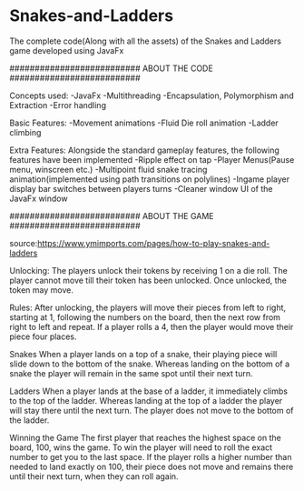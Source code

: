 # Snakes-and-Ladders
The complete code(Along with all the assets) of the Snakes and Ladders game developed using JavaFx

########################## ABOUT THE CODE ########################## 

Concepts used:
-JavaFx 
-Multithreading 
-Encapsulation, Polymorphism and Extraction 
-Error handling 

Basic Features:
-Movement animations 
-Fluid Die roll animation
-Ladder climbing

Extra Features:
 Alongside the standard gameplay features, the following features have been implemented
-Ripple effect on tap
-Player Menus(Pause menu, winscreen etc.)
-Multipoint fluid snake tracing animation(implemented using path transitions on polylines)
-Ingame player display bar switches between players turns
-Cleaner window UI of the JavaFx window

########################## ABOUT THE GAME ########################## 

source:https://www.ymimports.com/pages/how-to-play-snakes-and-ladders

Unlocking:
The players unlock their tokens by receiving 1 on a die roll. The player cannot move till their token has been unlocked. Once unlocked, the token may move.

Rules:
After unlocking, the players will move their pieces from left to right, starting at 1, following the numbers on the board, then the next row from right to left and repeat. If a player rolls a 4, then the player would move their piece four places.

Snakes
When a player lands on a top of a snake, their playing piece will slide down to the bottom of the snake.
Whereas landing on the bottom of a snake the player will remain in the same spot until their next turn.

Ladders
When a player lands at the base of a ladder, it immediately climbs to the top of the ladder.
Whereas landing at the top of a ladder the player will stay there until the next turn. The player does not move to the bottom of the ladder.

Winning the Game
The first player that reaches the highest space on the board, 100, wins the game. To win the player will need to roll the exact number to get you to the last space. If the player rolls a higher number than needed to land exactly on 100, their piece does not move and remains there until their next turn, when they can roll again.
 
